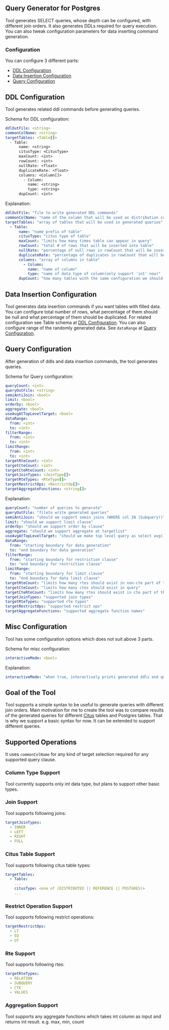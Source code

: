 ## Query Generator for Postgres
Tool generates SELECT queries, whose depth can be configured, with different join orders. It also generates DDLs required for query execution. 
You can also tweak configuration parameters for data inserting command generation.

### Configuration
You can configure 3 different parts:

- [DDL Configuration](#ddl-configuration)
- [Data Insertion Configuration](#data-insertion-configuration)
- [Query Configuration](#query-configuration)

## DDL Configuration
Tool generates related ddl commands before generating queries. 

Schema for DDL configuration:
```yaml
ddlOutFile: <string>
commonColName: <string>
targetTables: <Table[]>
  - Table:
      name: <string>
      citusType: <CitusType>
      maxCount: <int>
      rowCount: <int>
      nullRate: <float>
      duplicateRate: <float>
      columns: <Column[]>
        - Column: 
          name: <string>
          type: <string>
      dupCount: <int>
```

Explanation:
```yaml
ddlOutFile: "file to write generated DDL commands"
commonColName: "name of the column that will be used as distribution column, filter column in restrictions and target column in selections"
targetTables: "array of tables that will be used in generated queries"
  - Table:
      name: "name prefix of table"
      citusType: "citus type of table"
      maxCount: "limits how many times table can appear in query"
      rowCount: "total # of rows that will be inserted into table"
      nullRate: "percentage of null rows in rowCount that will be inserted into table"
      duplicateRate: "percentage of duplicates in rowCount that will be inserted into table"
      columns: "array of columns in table"
        - Column: 
          name: "name of column"
          type: "name of data type of column(only support 'int' now)"
      dupCount: "how many tables with the same configuration we should create(only by changing full name, still using the same name prefix)"
```


## Data Insertion Configuration
Tool generates data insertion commands if you want tables with filled data. You can configure total number of rows, what percentage of them should 
be null and what percentage of them should be duplicated. For related configuration see Table schema at [DDL Configuration](#ddl-configuration). You
can also configure range of the randomly generated data. See `dataRange` at [Query Configuration](#query-configuration).

## Query Configuration
After generation of ddls and data insertion commands, the tool generates queries.

Schema for Query configuration:
```yaml
queryCount: <int>
queryOutFile: <string>
semiAntiJoin: <bool>
limit: <bool>
orderby: <bool>
aggregate: <bool>
useAvgAtTopLevelTarget: <bool>
dataRange:
  from: <int>
  to: <int>
filterRange:
  from: <int>
  to: <int>
limitRange:
  from: <int>
  to: <int>
targetRteCount: <int>
targetCteCount: <int>
targetCteRteCount: <int>
targetJoinTypes: <JoinType[]>
targetRteTypes: <RteType[]>
targetRestrictOps: <RestrictOp[]>
targetAggregateFunctions: <string[]>
```

Explanation:
```yaml
queryCount: "number of queries to generate"
queryOutFile: "fileto write generated queries"
semiAntiJoin: "should we support semin joins (WHERE col IN (Subquery))"
limit: "should we support limit clause"
orderby: "should we support order by clause"
aggregate: "should we support aggregate at targetlist"
useAvgAtTopLevelTarget: "should we make top level query as select avg() from (subquery)"
dataRange:
  from: "starting boundary for data generation"
  to: "end boundary for data generation"
filterRange:
  from: "starting boundary for restriction clause"
  to: "end boundary for restriction clause"
limitRange:
  from: "starting boundary for limit clause"
  to: "end boundary for data limit clause"
targetRteCount: "limits how many rtes should exist in non-cte part of the query"
targetCteCount: "limits how many ctes should exist in query"
targetCteRteCount: "limits how many rtes should exist in cte part of the query"
targetJoinTypes: "supported join types"
targetRteTypes: "supported rte types"
targetRestrictOps: "supported restrict ops"
targetAggregateFunctions: "supported aggregate function names"
```

## Misc Configuration
Tool has some configuration options which does not suit above 3 parts.

Schema for misc configuration:
```yaml
interactiveMode: <bool>
```

Explanation:
```yaml
interactiveMode: "when true, interactively prints generated ddls and queries. Otherwise, it writes them to configured files."
```

## Goal of the Tool
Tool supports a simple syntax to be useful to generate queries with different join orders. Main motivation for me to create the tool was to compare results of the generated queries for different [Citus](https://github.com/citusdata/citus) tables and Postgres tables. That is why we support a basic syntax for now. It can be extended to support different queries.

## Supported Operations
It uses `commonColName` for any kind of target selection required for any supported query clause.

### Column Type Support
Tool currently supports only int data type, but plans to support other basic types.

### Join Support
Tool supports following joins:
```yaml
targetJoinTypes:
  - INNER
  - LEFT
  - RIGHT
  - FULL
```

### Citus Table Support
Tool supports following citus table types:
```yaml
targetTables:
  - Table:
    ...
    citusType: <one of (DISTRIBUTED || REFERENCE || POSTGRES)>
    ...
```

### Restrict Operation Support
Tool supports following restrict operations:
```yaml
targetRestrictOps:
  - LT
  - EQ
  - GT
```

### Rte Support
Tool supports following rtes:
```yaml
targetRteTypes:
  - RELATION
  - SUBQUERY
  - CTE
  - VALUES
```

### Aggregation Support
Tool supports any aggregate functions which takes int column as input and returns int result. e.g. max, min, count
